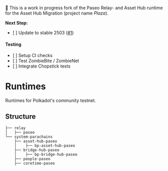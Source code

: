 🚧 This is a work in progress fork of the Paseo Relay- and Asset Hub runtime for the Asset Hub Migration (project name *Plaza*).

**Next Step:**

- [ ] Update to stable 2503 ([#1](https://github.com/paritytech/paseo-ahm/pull/1))

#### Testing

- [ ] Setup CI checks
- [ ] Test ZombieBite / ZombieNet
- [ ] Integrate Chopstick tests

# Runtimes

Runtimes for Polkadot's community testnet.

## Structure

```pre
├── relay
│   ├── paseo
└── system-parachains
    ├── asset-hub-paseo
    │    ├── bp-asset-hub-paseo
    ├── bridge-hub-paseo
    │    ├── bp-bridge-hub-paseo
    ├── people-paseo
    ├── coretime-paseo
```
